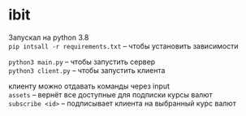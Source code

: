 # ibit

Запускал на python 3.8\
```pip intsall -r requirements.txt``` – чтобы установить зависимости

```python3 main.py``` – чтобы запустить сервер\
```python3 client.py``` – чтобы запустить клиента

клиенту можно отдавать команды через input\
```assets``` – вернёт все доступные для подписки курсы валют\
```subscribe <id>``` – подписывает клиента на выбранный курс валют
